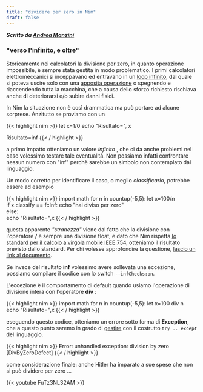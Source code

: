 ```yaml
---
title: "dividere per zero in Nim"
draft: false
---
```

***Scritto da [Andrea Manzini](https://ilmanzo.github.io/)***

### "verso l'infinito, e oltre"

Storicamente nei calcolatori la divisione per zero, in quanto operazione impossibile, è sempre stata gestita in modo problematico. I primi calcolatori elettromeccanici si inceppavano ed entravano in un [loop infinito](https://www.youtube.com/watch?v=WLFVZXhn1Qc), dal quale si poteva uscire solo con una [apposita operazione](https://www.youtube.com/watch?v=7Kd3R_RlXgc) o spegnendo e riaccendendo tutta la macchina, che a causa dello sforzo richiesto rischiava anche di deteriorarsi e/o subire danni fisici.

In Nim la situazione non è così drammatica ma può portare ad alcune sorprese. Anzitutto se proviamo con un

{{< highlight nim >}}
let x=1/0
echo "Risultato=", x

Risultato=inf
{{< / highlight >}}

a primo impatto otteniamo un valore *infinito* , che ci da anche problemi nel caso volessimo testare tale eventualità. Non possiamo infatti confrontare nessun numero con "inf" perchè sarebbe un simbolo non contemplato dal linguaggio.

Un modo corretto per identificare il caso, o meglio *classificarlo*, potrebbe essere ad esempio

{{< highlight nim >}}
import math
for n in countup(-5,5):
  let x=100/n  
  if x.classify == fcInf:
    echo "hai diviso per zero"  
  else:    
    echo "Risultato=",x
{{< / highlight >}}

questa apparente *"stranezza"* viene dal fatto che la divisione con l'operatore **/** è sempre una divisione float, e dato che Nim rispetta [lo standard per il calcolo a virgola mobile IEEE 754](https://it.wikipedia.org/wiki/IEEE_754), otteniamo il risultato previsto dallo standard. Per chi volesse approfondire la questione, [lascio un link al documento](https://people.eecs.berkeley.edu/~wkahan/ieee754status/IEEE754.PDF).

Se invece del risultato **inf** volessimo avere sollevata una eccezione, possiamo compilare il codice con lo switch ```--infChecks:on```.

L'eccezione è il comportamento di default quando usiamo l'operazione di divisione intera con l'operatore **div** :

{{< highlight nim >}}
import math
for n in countup(-5,5):
  let x=100 div n  
  echo "Risultato=",x
{{< / highlight >}}

eseguendo questo codice, otteniamo un errore sotto forma di **Exception**, che a questo punto saremo in grado di [gestire](https://nim-lang.org/docs/tut2.html#exceptions) con il costrutto ``try .. except`` del linguaggio.

{{< highlight nim >}}
Error: unhandled exception: division by zero [DivByZeroDefect]
{{< / highlight >}}


come considerazione finale: anche Hitler ha imparato a sue spese che non si può dividere per zero ...

{{< youtube FuTz3NL32AM >}}

